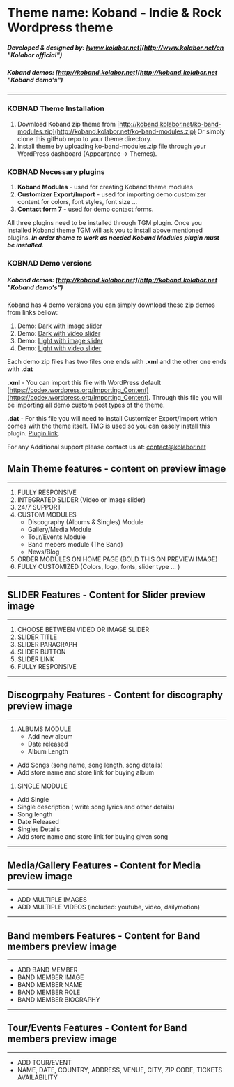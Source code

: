 # Theme name: Koband - Indie & Rock Wordpress theme 

##### Developed & designed by: [www.kolabor.net](http://www.kolabor.net/en "Kolabor official")
##### Koband demos: [http://koband.kolabor.net](http://koband.kolabor.net "Koband demo's")
***

### KOBNAD Theme Installation

1. Download Koband zip theme from [http://koband.kolabor.net/ko-band-modules.zip](http://koband.kolabor.net/ko-band-modules.zip) Or simply clone this gitHub repo to your theme directory. 
2. Install theme by uploading ko-band-modules.zip file through your WordPress dashboard (Appearance -> Themes). 

### KOBNAD Necessary plugins
1. **Koband Modules** - used for creating Koband theme modules
2. **Customizer Export/Import** - used for importing demo customizer content for colors, font styles, font size ... 
3. **Contact form 7**  - used for demo contact forms.

All three plugins need to be installed through TGM plugin. Once you installed Koband theme TGM will ask you to install above mentioned plugins. _**In order theme to work as needed Koband Modules plugin must be installed**_. 

### KOBNAD Demo versions 

##### Koband demos: [http://koband.kolabor.net](http://koband.kolabor.net "Koband demo's")

Koband has 4 demo versions you can simply download these zip demos from links bellow:

1. Demo: [Dark with image slider](http://koband.kolabor.net/demos/dark_with_image_slider.zip)
2. Demo: [Dark with video slider](http://koband.kolabor.net/demos/dark_with_video_slider.zip)
3. Demo: [Light with image slider](http://koband.kolabor.net/demos/light_with_image_slider.zip)
4. Demo: [Light with video slider](http://koband.kolabor.net/demos/light_with_video_slider.zip)

Each demo zip files has two files one ends with **.xml** and the other one ends with **.dat**

**.xml** - You can import this file with WordPress default [https://codex.wordpress.org/Importing_Content](https://codex.wordpress.org/Importing_Content). Through this file you will be importing all demo custom post types of the theme. 

 **.dat** - For this file you will need to install Customizer Export/Import which comes with the theme itself. TMG is used so you can easely install this plugin. [Plugin link](https://wordpress.org/plugins/customizer-export-import/).
 
 For any Additional support please contact us at: contact@kolabor.net 
 

## Main Theme features - content on preview image
--------------------------------------------------------------
1. FULLY RESPONSIVE 
2. INTEGRATED SLIDER (Video or image slider) 
3. 24/7  SUPPORT 
4. CUSTOM MODULES  
    - Discography (Albums & Singles) Module 
    - Gallery/Media Module 
    - Tour/Events Module 
    - Band mebers module (The Band)
   -  News/Blog 
5. ORDER MODULES ON HOME PAGE  (BOLD THIS ON PREVIEW IMAGE)
7. FULLY CUSTOMIZED  (Colors, logo, fonts, slider type ... ) 


-----------------------------------------------------------------------
## SLIDER  Features - Content for Slider preview image 
----------------------------------------------------------------------
1. CHOOSE BETWEEN VIDEO OR IMAGE SLIDER 
2. SLIDER TITLE 
3. SLIDER PARAGRAPH 
4. SLIDER BUTTON 
5. SLIDER LINK 
6. FULLY RESPONSIVE 

-------------------------------------------------------------------------------
## Discogrpahy  Features - Content for discography preview image
-------------------------------------------------------------------------------
1. ALBUMS MODULE 
   -  Add new album 
   - Date released 
   - Album Length 
  - Add Songs (song name, song length, song details)
  - Add store name and store link for buying album

1. SINGLE MODULE 
  - Add Single 
  - Single description ( write song lyrics and other details) 
 -  Song length
 -  Date Released
 - Singles Details  
 - Add store name and store link for buying given song

-----------------------------------------------------------------------------
## Media/Gallery  Features - Content for  Media preview image
----------------------------------------------------------------------------
- ADD MULTIPLE IMAGES 
- ADD MULTIPLE VIDEOS (included: youtube, video, dailymotion)

---------------------------------------------------------------------------------------
## Band members  Features - Content for Band members  preview image 
---------------------------------------------------------------------------------------
- ADD BAND MEMBER 
- BAND MEMBER IMAGE 
- BAND MEMBER NAME 
- BAND MEMBER ROLE 
- BAND MEMBER BIOGRAPHY

-------------------------------------------------------------------------------------
## Tour/Events  Features - Content for Band members  preview image 
-------------------------------------------------------------------------------------
- ADD TOUR/EVENT 
- NAME, DATE, COUNTRY, ADDRESS, VENUE, CITY, ZIP CODE, TICKETS AVAILABILITY
